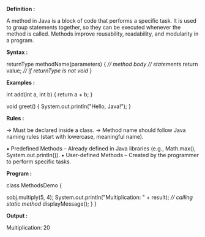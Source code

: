 
**Definition :**

A method in Java is a block of code that performs a specific task.
It is used to group statements together, so they can be executed
whenever the method is called. Methods improve reusability, readability,
and modularity in a program.

**Syntax :**

returnType methodName(parameters)
{
*// method body*
*// statements*
return value; *// if returnType is not void*
}

**Examples :**

int add(int a, int b)
{
return a + b;
}

void greet()
{
System.out.println("Hello, Java!");
}

**Rules :**

→ Must be declared inside a class.
→ Method name should follow Java naming rules (start with lowercase, meaningful name).


▪ Predefined Methods – Already defined in Java libraries (e.g., Math.max(), System.out.println()).
▪ User-defined Methods – Created by the programmer to perform specific tasks.


**Program :**

class MethodsDemo
{

sobj.multiply(5, 4);
System.out.println("Multiplication: " + result);
*// calling static method*
displayMessage();
}
}

**Output :**

Multiplication: 20
